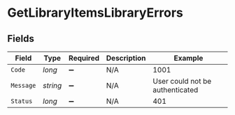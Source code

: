 # GetLibraryItemsLibraryErrors


## Fields

| Field                           | Type                            | Required                        | Description                     | Example                         |
| ------------------------------- | ------------------------------- | ------------------------------- | ------------------------------- | ------------------------------- |
| `Code`                          | *long*                          | :heavy_minus_sign:              | N/A                             | 1001                            |
| `Message`                       | *string*                        | :heavy_minus_sign:              | N/A                             | User could not be authenticated |
| `Status`                        | *long*                          | :heavy_minus_sign:              | N/A                             | 401                             |